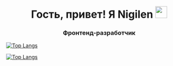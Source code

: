 <h1 align="center">Гость, привет! Я Nigilen
<img src="https://github.com/blackcater/blackcater/raw/main/images/Hi.gif" height="32"/></h1>
<h3 align="center">Фронтенд-разработчик</h3>

<!---Для компактной версии-->
[![Top Langs](https://github-readme-stats.vercel.app/api/top-langs/?username=Nigilen&layout=compact)](https://github.com/Nigilen/github-readme-stats)

<!---Для подробной версии-->
[![Top Langs](https://github-readme-stats.vercel.app/api/top-langs/?username=Nigilen)](https://github.com/Nigilen/github-readme-stats)
